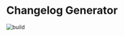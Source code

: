 
# Changelog Generator

![build](https://github.com/ckotzbauer/changelog-generator/workflows/build/badge.svg)
